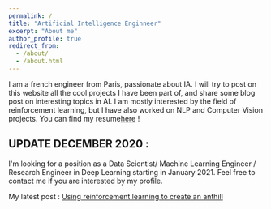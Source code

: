 ```yaml
---
permalink: /
title: "Artificial Intelligence Enginneer"
excerpt: "About me"
author_profile: true
redirect_from: 
  - /about/
  - /about.html
---
```


I am a french engineer from Paris, passionate about IA. I will try to post on this website all the cool projects I have been part of,
and share some blog post on interesting topics in AI.
I am mostly interested by the field of reinforcement learning, but I have also worked on NLP and Computer Vision projects.
You can find my resume[here](https://antoninduval.github.io/files/CV_Antonin_DUVAL_2020_EN.pdf) !

## UPDATE DECEMBER 2020 :
I'm looking for a position as a Data Scientist/ Machine Learning Engineer / Research Engineer in Deep Learning starting in January 2021.
Feel free to contact me if you are interested by my profile.

My latest post : [Using reinforcement learning to create an anthill](https://antoninduval.github.io/posts/2020/04/blog-post-2/)
